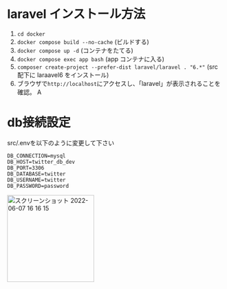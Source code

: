 # laravel インストール方法

1. `cd docker`
2. `docker compose build --no-cache` (ビルドする)
3. `docker compose up -d` (コンテナをたてる)
4. `docker compose exec app bash` (app コンテナに入る)
5. `composer create-project --prefer-dist laravel/laravel . "6.*"` (src 配下に laraavel6 をインストール)
6. ブラウザで`http://localhost`にアクセスし、「laravel」が表示されることを確認。
A
# db接続設定
src/.envを以下のように変更して下さい
```
DB_CONNECTION=mysql
DB_HOST=twitter_db_dev
DB_PORT=3306
DB_DATABASE=twitter
DB_USERNAME=twitter
DB_PASSWORD=password
```
<img width="202" alt="スクリーンショット 2022-06-07 16 16 15" src="https://user-images.githubusercontent.com/74942852/172319499-e9457712-e1c6-4f3b-aa64-53a748b39d1a.png">
